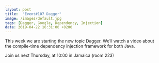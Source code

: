 ```yaml
---
layout: post
title:  "Event#107 Dagger"
image: /images/default.jpg
tags: [Dagger, Google, Dependency, Injection]
date: 2019-04-22 16:31:00 +0200
---
```


This week we are starting the new topic Dagger. We’ll watch a video about the compile-time dependency injection framework for both Java.[]()

Join us next Thursday, at 10:00 in Jamaica (room 223)